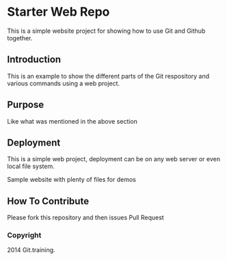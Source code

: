 # Starter Web Repo

This is a simple website project for showing how to use Git and Github together.
## Introduction

This is an example to show the different parts of the Git respository and various commands using a web project.

## Purpose

Like what was mentioned in the above section

## Deployment

This is a simple web project, deployment can be on any web server or even local file system.

Sample website with plenty of files for demos

## How To Contribute

Please fork this repository and then issues Pull Request


### Copyright

2014 Git.training.